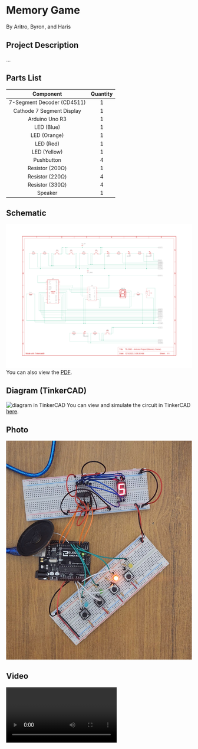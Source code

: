 # Memory Game
By Aritro, Byron, and Haris

## Project Description
...

## Parts List
|        **Component**       | **Quantity** |
|:--------------------------:|:------------:|
| 7-Segment Decoder (CD4511) | 1            |
| Cathode 7 Segment Display  | 1            |
| Arduino Uno R3             | 1            |
| LED (Blue)                 | 1            |
| LED (Orange)               | 1            |
| LED (Red)                  | 1            |
| LED (Yellow)               | 1            |
| Pushbutton                 | 4            |
| Resistor (200Ω)            | 1            |
| Resistor (220Ω)            | 4            |
| Resistor (330Ω)            | 4            |
| Speaker                    | 1            |


## Schematic 
![schematic](media/diagrams/schematic.png)
You can also view the [PDF](media/diagrams/schematic.pdf).

## Diagram (TinkerCAD)
![diagram in TinkerCAD](diagrams/tinkercad-diagram.png)
You can view and simulate the circuit in TinkerCAD [here](https://www.tinkercad.com/things/dRhVC8RqspU?sharecode=mX4kNoiZdke6x4hJpInBGDlS2u-rRKsvSmVpOtCBEpc). 

## Photo
![photo of circuit](media/pictures/circuit.jpg)

## Video
![video of circuit working in real life](media/videos/circuit_demo.mp4)